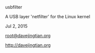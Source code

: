 usbfilter

A USB layer 'netfilter' for the Linux kernel

Jul 2, 2015

root@davejingtian.org

http://davejingtian.org
